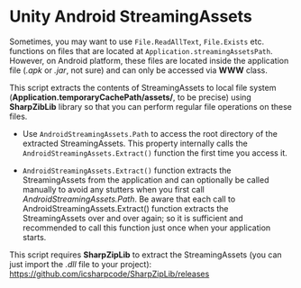 # Unity Android StreamingAssets
Sometimes, you may want to use `File.ReadAllText`, `File.Exists` etc. functions on files that are located at `Application.streamingAssetsPath`. However, on Android platform, these files are located inside the application file (*.apk* or *.jar*, not sure) and can only be accessed via **WWW** class.

This script extracts the contents of StreamingAssets to local file system (**Application.temporaryCachePath/assets/**, to be precise) using **SharpZibLib** library so that you can perform regular file operations on these files. 

- Use `AndroidStreamingAssets.Path` to access the root directory of the extracted StreamingAssets. This property internally calls the `AndroidStreamingAssets.Extract()` function the first time you access it. 

- `AndroidStreamingAssets.Extract()` function extracts the StreamingAssets from the application and can optionally be called manually to avoid any stutters when you first call *AndroidStreamingAssets.Path*. Be aware that each call to AndroidStreamingAssets.Extract() function extracts the StreamingAssets over and over again; so it is sufficient and recommended to call this function just once when your application starts. 

This script requires **SharpZipLib** to extract the StreamingAssets (you can just import the *.dll* file to your project): https://github.com/icsharpcode/SharpZipLib/releases

